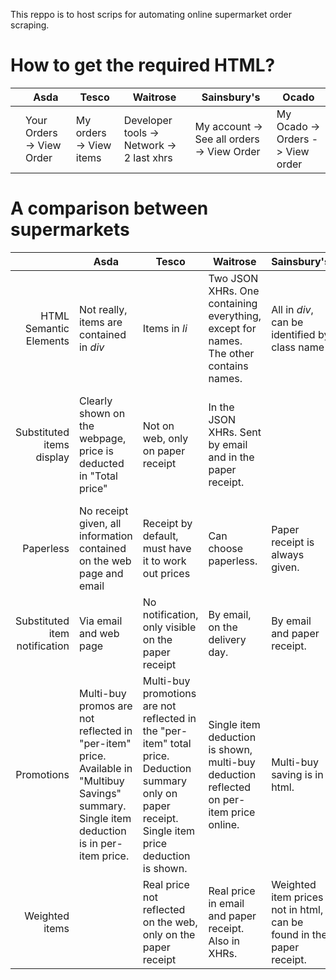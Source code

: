This reppo is to host scrips for automating online supermarket order scraping.

# How to get the required HTML?
|      | Asda                      | Tesco                   | Waitrose                                  | Sainsbury's                                | Ocado                            |
| ---: | ---                       | ---                     | ---                                       | ---                                        | ---                              |
|      | Your Orders -> View Order | My orders -> View items | Developer tools -> Network -> 2 last xhrs | My account -> See all orders -> View Order | My Ocado -> Orders -> View order |

# A comparison between supermarkets

|                               | Asda                                                                                                                                         | Tesco                                                                                                                                                | Waitrose                                                                                | Sainsbury's                                                          | Ocado                                                                                               |
| ---:                          | ---                                                                                                                                          | ---                                                                                                                                                  | ---                                                                                     | ---                                                                  | ---                                                                                                 |
| HTML Semantic Elements        | Not really, items are contained in _div_                                                                                                     | Items in _li_                                                                                                                                        | Two JSON XHRs. One containing everything, except for names. The other contains names.   | All in _div_, can be identified by class name                        | _ul_, contained in 4 _div_                                                                          |
| Substituted items display     | Clearly shown on the webpage, price is deducted in "Total price"                                                                             | Not on web, only on paper receipt                                                                                                                    | In the JSON XHRs. Sent by email and in the paper receipt.                               |                                                                      | Displayed in a seperate tab (_div_). Email with enclosed PDF receipt                                |
| Paperless                     | No receipt given, all information contained on the web page and email                                                                        | Receipt by default, must have it to work out prices                                                                                                  | Can choose paperless.                                                                   | Paper receipt is always given.                                       | Only email and PDF receipt.                                                                         |
| Substituted item notification | Via email and web page                                                                                                                       | No notification, only visible on the paper receipt                                                                                                   | By email, on the delivery day.                                                          | By email and paper receipt.                                          | Email and web page.                                                                                 |
| Promotions                    | Multi-buy promos are not reflected in "per-item" price. Available in "Multibuy Savings" summary. Single item deduction is in per-item price. | Multi-buy promotions are not reflected in the "per-item" total price. Deduction summary only on paper receipt. Single item price deduction is shown. | Single item deduction is shown, multi-buy deduction reflected on per-item price online. | Multi-buy saving is in html.                                         | Not all single item promo shows dedicted price. Multi-buy price is not reflected in per-item price. |
| Weighted items                |                                                                                                                                              | Real price not reflected on the web, only on the paper receipt                                                                                       | Real price in email and paper receipt. Also in XHRs.                                    | Weighted item prices not in html, can be found in the paper receipt. |                                                                                                     |
